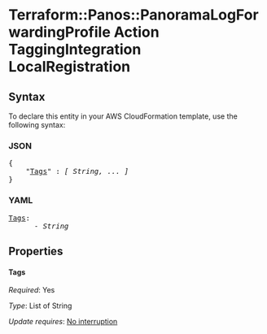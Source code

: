# Terraform::Panos::PanoramaLogForwardingProfile Action TaggingIntegration LocalRegistration

## Syntax

To declare this entity in your AWS CloudFormation template, use the following syntax:

### JSON

<pre>
{
    "<a href="#tags" title="Tags">Tags</a>" : <i>[ String, ... ]</i>
}
</pre>

### YAML

<pre>
<a href="#tags" title="Tags">Tags</a>: <i>
      - String</i>
</pre>

## Properties

#### Tags

_Required_: Yes

_Type_: List of String

_Update requires_: [No interruption](https://docs.aws.amazon.com/AWSCloudFormation/latest/UserGuide/using-cfn-updating-stacks-update-behaviors.html#update-no-interrupt)

